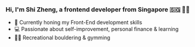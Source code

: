 ### Hi, I'm Shi Zheng, a frontend developer from Singapore 🇸🇬 👋🏻

- 🌱 Currently honing my Front-End development skills
- 💻 Passionate about self-improvement, personal finance & learning
- 🧗🏼 Recreational bouldering & gymming

<!--
**shizhenggg/shizhenggg** is a ✨ _special_ ✨ repository because its `README.md` (this file) appears on your GitHub profile.

Here are some ideas to get you started:

- 🔭 I’m currently working on ...
- 🌱 I’m currently learning ...
- 👯 I’m looking to collaborate on ...
- 🤔 I’m looking for help with ...
- 💬 Ask me about ...
- 📫 How to reach me: ...
- 😄 Pronouns: ...
- ⚡ Fun fact: ...
-->
